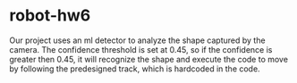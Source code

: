 # robot-hw6
Our project uses an ml detector to analyze the shape captured by the camera. The confidence threshold is set at 0.45, so if the confidence is greater then 0.45, it will recognize the shape and execute the code to move by following the predesigned track, which is hardcoded in the code.
